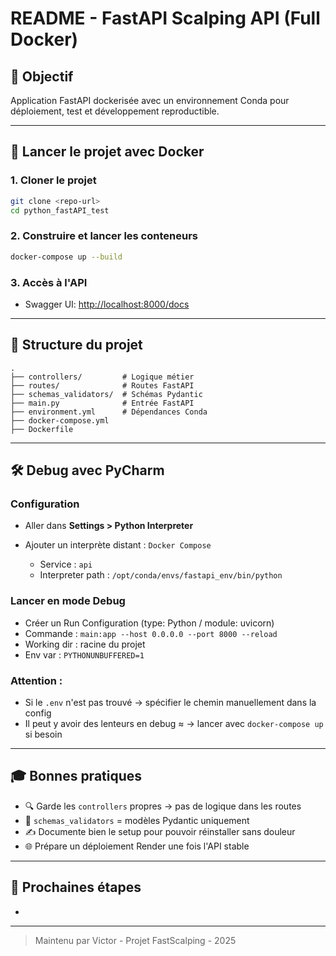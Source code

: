 # README - FastAPI Scalping API (Full Docker)

## 🔎 Objectif

Application FastAPI dockerisée avec un environnement Conda pour déploiement, test et développement reproductible.

---

## 🐳 Lancer le projet avec Docker

### 1. Cloner le projet

```bash
git clone <repo-url>
cd python_fastAPI_test
```

### 2. Construire et lancer les conteneurs

```bash
docker-compose up --build
```

### 3. Accès à l'API

* Swagger UI: [http://localhost:8000/docs](http://localhost:8000/docs)

---

## 🤖 Structure du projet

```
.
├── controllers/         # Logique métier
├── routes/              # Routes FastAPI
├── schemas_validators/  # Schémas Pydantic
├── main.py              # Entrée FastAPI
├── environment.yml      # Dépendances Conda
├── docker-compose.yml
├── Dockerfile
```

---

## 🛠 Debug avec PyCharm

### Configuration

* Aller dans **Settings > Python Interpreter**
* Ajouter un interprète distant : `Docker Compose`

  * Service : `api`
  * Interpreter path : `/opt/conda/envs/fastapi_env/bin/python`

### Lancer en mode Debug

* Créer un Run Configuration (type: Python / module: uvicorn)
* Commande : `main:app --host 0.0.0.0 --port 8000 --reload`
* Working dir : racine du projet
* Env var : `PYTHONUNBUFFERED=1`

### Attention :

* Si le `.env` n'est pas trouvé → spécifier le chemin manuellement dans la config
* Il peut y avoir des lenteurs en debug ≈ → lancer avec `docker-compose up` si besoin

---

## 🎓 Bonnes pratiques

* 🔍 Garde les `controllers` propres → pas de logique dans les routes
* 📄 `schemas_validators` = modèles Pydantic uniquement
* ✍️ Documente bien le setup pour pouvoir réinstaller sans douleur
* 🌐 Prépare un déploiement Render une fois l'API stable

---

## 🚀 Prochaines étapes

*

---

> Maintenu par Victor - Projet FastScalping - 2025
